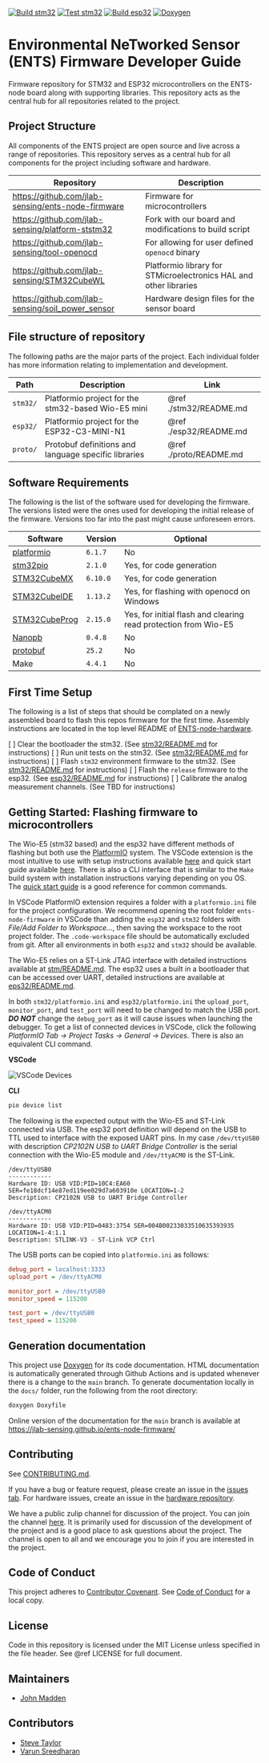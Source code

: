 [![Build stm32](https://github.com/jlab-sensing/ents-node-firmware/actions/workflows/stm32.yaml/badge.svg)](https://github.com/jlab-sensing/ents-node-firmware/actions/workflows/stm32.yaml) [![Test stm32](https://github.com/jlab-sensing/ENTS-node-firmware/actions/workflows/stm32-test.yaml/badge.svg)](https://github.com/jlab-sensing/ENTS-node-firmware/actions/workflows/stm32-test.yaml) [![Build esp32](https://github.com/jlab-sensing/ents-node-firmware/actions/workflows/esp32.yaml/badge.svg)](https://github.com/jlab-sensing/ents-node-firmware/actions/workflows/esp32.yaml) [![Doxygen](https://github.com/jlab-sensing/ents-node-firmware/actions/workflows/docs.yaml/badge.svg)](https://github.com/jlab-sensing/ents-node-firmware/actions/workflows/docs.yaml)

# Environmental NeTworked Sensor (ENTS) Firmware Developer Guide

Firmware repository for STM32 and ESP32 microcontrollers on the ENTS-node board along with supporting libraries. This repository acts as the central hub for all repositories related to the project.

## Project Structure

All components of the ENTS project are open source and live across a range of repositories. This repository serves as a central hub for all components for the project including software and hardware.

| Repository | Description |
| --- | --- |
| https://github.com/jlab-sensing/ents-node-firmware | Firmware for microcontrollers |
| https://github.com/jlab-sensing/platform-ststm32 | Fork with our board and modifications to build script |
| https://github.com/jlab-sensing/tool-openocd | For allowing for user defined `openocd` binary |
| https://github.com/jlab-sensing/STM32CubeWL | Platformio library for STMicroelectronics HAL and other libraries |
| https://github.com/jlab-sensing/soil_power_sensor | Hardware design files for the sensor board |

## File structure of repository

The following paths are the major parts of the project. Each individual folder has more information relating to implementation and development.

| Path | Description | Link |
| --- | --- | --- |
| `stm32/` | Platformio project for the stm32-based Wio-E5 mini | @ref ./stm32/README.md |
| `esp32/` | Platformio project for the ESP32-C3-MINI-N1 | @ref ./esp32/README.md |
| `proto/` | Protobuf definitions and language specific libraries | @ref ./proto/README.md |

## Software Requirements

The following is the list of the software used for developing the firmware. The versions listed were the ones used for developing the initial release of the firmware. Versions too far into the past might cause unforeseen errors.

| Software | Version | Optional |
| --- | --- | --- |
| [platformio](pio) | `6.1.7` | No |
| [stm32pio](https://github.com/ussserrr/stm32pio) | `2.1.0` | Yes, for code generation |
| [STM32CubeMX](https://www.st.com/en/development-tools/stm32cubemx.html) | `6.10.0` | Yes, for code generation |
| [STM32CubeIDE](https://www.st.com/en/development-tools/stm32cubeide.html) | `1.13.2` | Yes, for flashing with openocd on Windows |
| [STM32CubeProg](https://www.st.com/en/development-tools/stm32cubeprog.html) | `2.15.0` | Yes, for initial flash and clearing read protection from Wio-E5 |
| [Nanopb](https://jpa.kapsi.fi/nanopb/) | `0.4.8` | No |
| [protobuf](https://protobuf.dev/) | `25.2` | No |
| Make | `4.4.1` | No |

## First Time Setup

The following is a list of steps that should be complated on a newly assembled board to flash this repos firmware for the first time. Assembly instructions are located in the top level README of [ENTS-node-hardware](https://github.com/jlab-sensing/ENTS-node-hardware).

[ ] Clear the bootloader the stm32. (See [stm32/README.md](stm32/README.md) for instructions)
[ ] Run unit tests on the stm32. (See [stm32/README.md](stm32/README.md) for instructions)
[ ] Flash `stm32` environment firmware to the stm32. (See [stm32/README.md](stm32/README.md) for instructions)
[ ] Flash the `release` firmware to the esp32. (See [esp32/README.md](esp32/README.md) for instructions)
[ ] Calibrate the analog measurement channels. (See TBD for instructions)

## Getting Started: Flashing firmware to microcontrollers

The Wio-E5 (stm32 based) and the esp32 have different methods of flashing but both use the [PlatformIO](pio) system. The VSCode extension is the most intuitive to use with setup instructions available [here](https://platformio.org/install/ide?install=vscode) and quick start guide available [here](https://docs.platformio.org/en/latest/integration/ide/vscode.html#quick-start). There is also a CLI interface that is similar to the `Make` build system with installation instructions varying depending on you OS. The [quick start guide](https://docs.platformio.org/en/latest/core/quickstart.html#process-project) is a good reference for common commands.

In VSCode PlatformIO extension requires a folder with a `platformio.ini` file for the project configuration. We recommend opening the root folder `ents-node-firmware` in VSCode than adding the `esp32` and `stm32` folders with *File/Add Folder to Workspace...*, then saving the workspace to the root project folder. The `.code-workspace` file should be automatically excluded from git. After all environments in both `esp32` and `stm32` should be available.

The Wio-E5 relies on a ST-Link JTAG interface with detailed instructions available at [stm/README.md](stm32/README.md). The esp32 uses a built in a bootloader that can be accessed over UART, detailed instructions are available at [eps32/README.md](esp32/README.md).

In both `stm32/platformio.ini` and `esp32/platformio.ini` the `upload_port`, `monitor_port`, and `test_port` will need to be changed to match the USB port. ***DO NOT*** change the `debug_port` as it will cause issues when launching the debugger. To get a list of connected devices in VSCode, click the following *PlatformIO Tab -> Project Tasks -> General -> Devices*. There is also an equivalent CLI command.

**VSCode**

![VSCode Devices](images/vscode_devices.png)

**CLI**

```bash
pio device list
```

The following is the expected output with the Wio-E5 and ST-Link connected via USB. The esp32 port definition will depend on the USB to TTL used to interface with the exposed UART pins. In my case `/dev/ttyUSB0` with description *CP2102N USB to UART Bridge Controller* is the serial connection with the Wio-E5 module and `/dev/ttyACM0` is the ST-Link.

```
/dev/ttyUSB0
------------
Hardware ID: USB VID:PID=10C4:EA60 SER=fe18dcf14e87ed119ee029d7a603910e LOCATION=1-2
Description: CP2102N USB to UART Bridge Controller

/dev/ttyACM0
------------
Hardware ID: USB VID:PID=0483:3754 SER=004B00233033510635393935 LOCATION=1-4:1.1
Description: STLINK-V3 - ST-Link VCP Ctrl
```

The USB ports can be copied into `platformio.ini` as follows:

```ini
debug_port = localhost:3333
upload_port = /dev/ttyACM0

monitor_port = /dev/ttyUSB0
monitor_speed = 115200

test_port = /dev/ttyUSB0
test_speed = 115200
```

## Generation documentation

This project use [Doxygen](https://www.doxygen.nl/) for its code documentation. HTML documentation is automatically generated through Github Actions and is updated whenever there is a change to the `main` branch. To generate documentation locally in the `docs/` folder, run the following from the root directory:

```bash
doxygen Doxyfile
```

Online version of the documentation for the `main` branch is available at https://jlab-sensing.github.io/ents-node-firmware/

## Contributing

See [CONTRIBUTING.md](./CONTRIBUTING.md).

If you have a bug or feature request, please create an issue in the [issues tab](https://github.com/jlab-sensing/ENTS-node-firmware/issues). For hardware issues, create an issue in the [hardware repository](https://github.com/jlab-sensing/soil_power_sensor).

We have a public zulip channel for discussion of the project. You can join the channel [here](https://ents.zulipchat.com/). It is primarily used for discussion of the development of the project and is a good place to ask questions about the project. The channel is open to all and we encourage you to join if you are interested in the project.

## Code of Conduct

This project adheres to
[Contributor Covenant](https://www.contributor-covenant.org).
See [Code of Conduct](./CODE_OF_CONDUCT.md) for a local copy.

## License

Code in this repository is licensed under the MIT License unless specified in the file header. See @ref LICENSE for full document.

## Maintainers

- [John Madden](mailto:jtmadden@ucsc.edu)

## Contributors

- [Steve Taylor](mailto:sgtaylor@ucsc.edu)
- [Varun Sreedharan](mailto:vasreedh@ucsc.edu)

[pio]: https://platformio.org/
